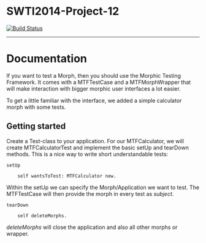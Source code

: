 SWTI2014-Project-12
===================
[![Build Status](https://travis-ci.org/SWTI2014/SWTI2014-Project-12.svg?branch=master)](https://travis-ci.org/SWTI2014/SWTI2014-Project-12)


----------

Documentation
=============

If you want to test a Morph, then you should use the Morphic Testing Framework. It comes with a MTFTestCase and a MTFMorphWrapper that will make interaction with bigger morphic user interfaces a lot easier.

To get a little familiar with the interface, we added a simple calculator morph with some tests.

Getting started
---------------

Create a Test-class to your application. For our MTFCalculator, we will create MTFCalculatorTest and implement the basic setUp and tearDown methods. This is a nice way to write short understandable tests:

    setUp
	
	    self wantsToTest: MTFCalculator new.

Within the setUp we can specify the Morph/Application we want to test. The MTFTestCase will then provide the morph in every test as *subject*.

	tearDown 

	    self deleteMorphs.

*deleteMorphs* will close the application and also all other morphs or wrapper.
